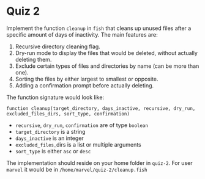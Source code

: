# Quiz 2

Implement the function `cleanup` in `fish` that cleans up unused files after a specific amount of days of inactivity. The main features are:

1) Recursive directory cleaning flag.
2) Dry-run mode to display the files that would be deleted, without actually deleting them.
3) Exclude certain types of files and directories by name (can be more than one).
4) Sorting the files by either largest to smallest or opposite.
5) Adding a confirmation prompt before actually deleting.

The function signature would look like:
```fish
function cleanup(target_directory, days_inactive, recursive, dry_run, excluded_files_dirs, sort_type, confirmation)
```

* `recursive`, `dry_run`, `confirmation` are of type `boolean`
* `target_directory` is a string
* `days_inactive` is an integer
* `excluded_files`_dirs is a list or multiple arguments
* `sort_type` is either `asc` or `desc`

The implementation should reside on your home folder in `quiz-2`. For user `marvel` it would be in `/home/marvel/quiz-2/cleanup.fish`